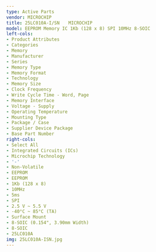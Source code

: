 ```yaml
---
type: Active Parts
vendor: MICROCHIP
title: 25LC010A-I/SN　　MICROCHIP
model: EEPROM Memory IC 1Kb (128 x 8) SPI 10MHz 8-SOIC
left-cols:
- Product Attributes
- Categories
- Memory
- Manufacturer
- Series
- Memory Type
- Memory Format
- Technology
- Memory Size
- Clock Frequency
- Write Cycle Time - Word, Page
- Memory Interface
- Voltage - Supply
- Operating Temperature
- Mounting Type
- Package / Case
- Supplier Device Package
- Base Part Number
right-cols:
- Select All
- Integrated Circuits (ICs)
- Microchip Technology
- '-'
- Non-Volatile
- EEPROM
- EEPROM
- 1Kb (128 x 8)
- 10MHz
- 5ms
- SPI
- 2.5 V ~ 5.5 V
- -40°C ~ 85°C (TA)
- Surface Mount
- 8-SOIC (0.154", 3.90mm Width)
- 8-SOIC
- 25LC010A
img: 25LC010A-ISN.jpg
---
```

